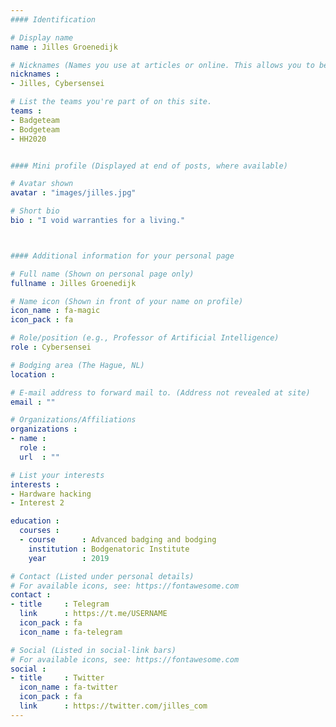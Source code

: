 ```yaml
---
#### Identification

# Display name
name : Jilles Groenedijk

# Nicknames (Names you use at articles or online. This allows you to be linked at articles.)
nicknames :
- Jilles, Cybersensei

# List the teams you're part of on this site.
teams :
- Badgeteam
- Bodgeteam
- HH2020


#### Mini profile (Displayed at end of posts, where available)

# Avatar shown
avatar : "images/jilles.jpg"

# Short bio
bio : "I void warranties for a living."



#### Additional information for your personal page

# Full name (Shown on personal page only)
fullname : Jilles Groenedijk

# Name icon (Shown in front of your name on profile)
icon_name : fa-magic
icon_pack : fa

# Role/position (e.g., Professor of Artificial Intelligence)
role : Cybersensei

# Bodging area (The Hague, NL)
location :

# E-mail address to forward mail to. (Address not revealed at site)
email : ""

# Organizations/Affiliations
organizations :
- name :
  role :
  url  : ""

# List your interests
interests :
- Hardware hacking
- Interest 2

education :
  courses :
  - course      : Advanced badging and bodging
    institution : Bodgenatoric Institute
    year        : 2019

# Contact (Listed under personal details)
# For available icons, see: https://fontawesome.com
contact :
- title     : Telegram
  link      : https://t.me/USERNAME
  icon_pack : fa
  icon_name : fa-telegram

# Social (Listed in social-link bars)
# For available icons, see: https://fontawesome.com
social :
- title     : Twitter
  icon_name : fa-twitter
  icon_pack : fa
  link      : https://twitter.com/jilles_com
---
```

